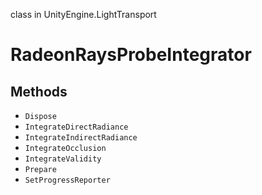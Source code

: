 class in UnityEngine.LightTransport
# RadeonRaysProbeIntegrator

## Methods
- `Dispose`
- `IntegrateDirectRadiance`
- `IntegrateIndirectRadiance`
- `IntegrateOcclusion`
- `IntegrateValidity`
- `Prepare`
- `SetProgressReporter`
